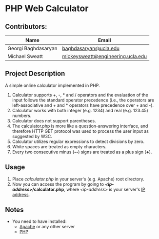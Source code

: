 PHP Web Calculator
==================

Contributors:
-------------
| Name                | Email                             |
| ----                | -----                             |
| Georgi Baghdasaryan | baghdasaryan@ucla.edu             |
| Michael Sweatt      | mickeysweatt@engineering.ucla.edu |

Project Description
-------------------
A simple online calculator implemented in PHP.

1. Calculator supports +, -, * and / operators and the evaluation of the input
follows the standard operator precedence (i.e., the operators are
left-associative and + and * operators have precedence over + and -).
2. Calculator works with both integer (e.g. 1234) and real (e.g. 123.45)
numbers.
3. Calculator does not support parentheses.
4. The calculator.php is more like a question-answering interface, and
therefore HTTP GET protocol was used to process the user input as suggested by
W3C.
5. Calculator utilizes regular expressions to detect divisions by zero.
6. White spaces are treated as empty characters.
7. Every two consecutive minus (**--**) signs are treated as a plus sign (**+**).

Usage
-----
1. Place *calculator.php* in your server's (e.g. Apache) root directory.
2. Now you can access the program by going to **_\<ip-address\>_/calculator.php**,
where _\<ip-address\>_ is your server's [IP address](http://en.wikipedia.org/wiki/IP_address "IP Address Wiki").

Notes
-----
* You need to have installed:
    * [Apache](http://httpd.apache.org/ "Apache") or any other server
    * [PHP](http://php.net/ "PHP")


